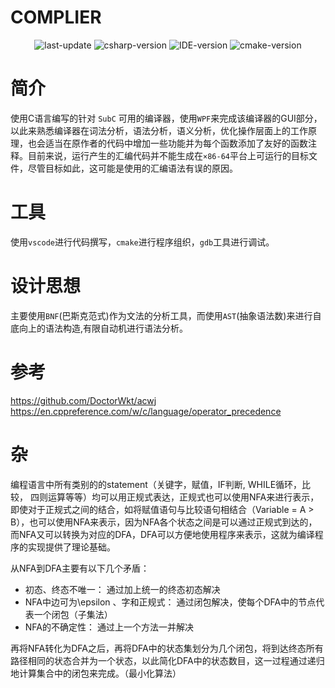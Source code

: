 <!--
 * @Descriptions: 
 * @Author: Junhui Luo
 * @Blog: https://luojunhui1.github.io/
 * @Date: 2021-06-05 15:45:23
 * @LastEditTime: 2021-06-07 21:24:53
-->
# COMPLIER
<p align="center">
    <img alt="last-update" src="https://img.shields.io/github/last-commit/luojunhui1/complier?label=Code%20Update&logo=visual-studio-code"></img>
    <img alt="csharp-version" src="https://img.shields.io/badge/C%23-8.0-blue.svg"></img>
    <img alt="IDE-version" src="https://img.shields.io/badge/IDE-vs2019-blue.svg"></img>
    <img alt="cmake-version" src="https://img.shields.io/badge/CMake-3.17.3-blue.svg"></img>
</p>

# 简介
使用C语言编写的针对 `SubC` 可用的编译器，使用`WPF`来完成该编译器的GUI部分，以此来熟悉编译器在词法分析，语法分析，语义分析，优化操作层面上的工作原理，也会适当在原作者的代码中增加一些功能并为每个函数添加了友好的函数注释。目前来说，运行产生的汇编代码并不能生成在`×86-64`平台上可运行的目标文件，尽管目标如此，这可能是使用的汇编语法有误的原因。

# 工具
使用`vscode`进行代码撰写，`cmake`进行程序组织，`gdb`工具进行调试。

# 设计思想
主要使用`BNF`(巴斯克范式)作为文法的分析工具，而使用`AST`(抽象语法数)来进行自底向上的语法构造,有限自动机进行语法分析。

# 参考
https://github.com/DoctorWkt/acwj 
https://en.cppreference.com/w/c/language/operator_precedence

# 杂
编程语言中所有类别的的statement（关键字，赋值，IF判断, WHILE循环，比较， 四则运算等等）均可以用正规式表达，正规式也可以使用NFA来进行表示，即使对于正规式之间的结合，如将赋值语句与比较语句相结合（Variable = A > B），也可以使用NFA来表示，因为NFA各个状态之间是可以通过正规式到达的，而NFA又可以转换为对应的DFA，DFA可以方便地使用程序来表示，这就为编译程序的实现提供了理论基础。

从NFA到DFA主要有以下几个矛盾：
- 初态、终态不唯一： 通过加上统一的终态初态解决
- NFA中边可为\epsilon 、字和正规式： 通过闭包解决，使每个DFA中的节点代表一个闭包（子集法）
- NFA的不确定性： 通过上一个方法一并解决

再将NFA转化为DFA之后，再将DFA中的状态集划分为几个闭包，将到达终态所有路径相同的状态合并为一个状态，以此简化DFA中的状态数目，这一过程通过递归地计算集合中的闭包来完成。（最小化算法）


 

